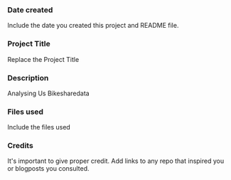 ### Date created
Include the date you created this project and README file.

### Project Title
Replace the Project Title

### Description
Analysing Us Bikesharedata

### Files used
Include the files used

### Credits
It's important to give proper credit. Add links to any repo that inspired you or blogposts you consulted.

